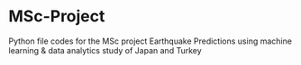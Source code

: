 # MSc-Project
Python file codes for the MSc project Earthquake Predictions using machine learning &amp; data analytics study of Japan and Turkey
